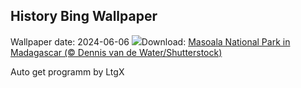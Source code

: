 ## History Bing Wallpaper
Wallpaper date: 2024-06-06
![](https://www.bing.com/th?id=OHR.MadagascarRiver_EN-CA5413298689_UHD.jpg&w=1000)Download: [Masoala National Park in Madagascar (© Dennis van de Water/Shutterstock)](https://www.bing.com/th?id=OHR.MadagascarRiver_EN-CA5413298689_UHD.jpg)

Auto get programm by LtgX
